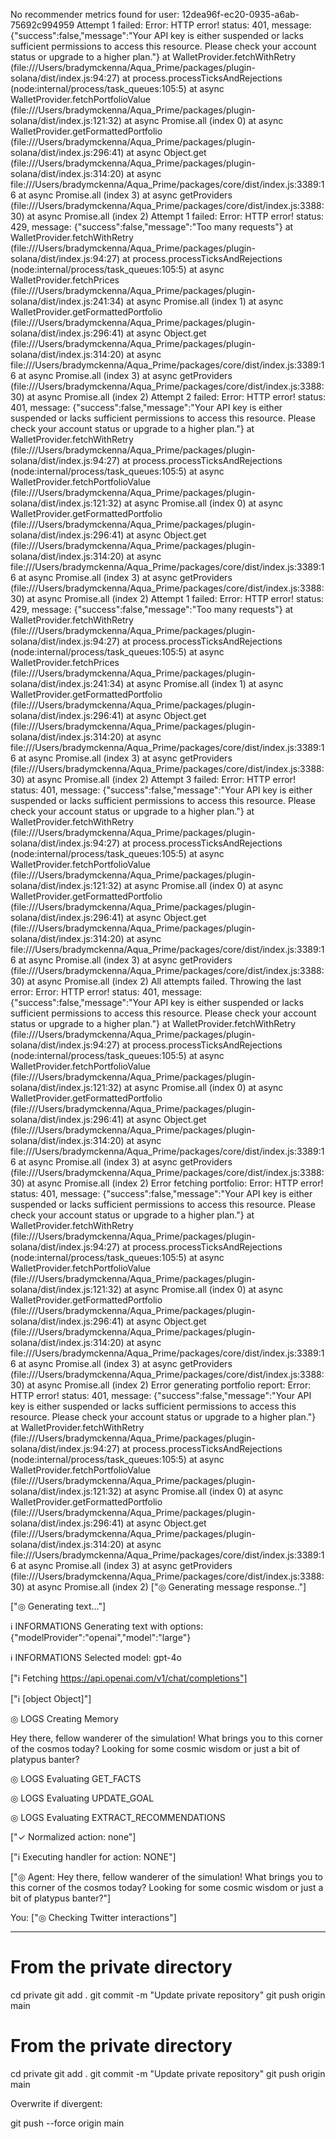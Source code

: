 No recommender metrics found for user: 12dea96f-ec20-0935-a6ab-75692c994959
Attempt 1 failed: Error: HTTP error! status: 401, message: {"success":false,"message":"Your API key is either suspended or lacks sufficient permissions to access this resource. Please check your account status or upgrade to a higher plan."}
    at WalletProvider.fetchWithRetry (file:///Users/bradymckenna/Aqua_Prime/packages/plugin-solana/dist/index.js:94:27)
    at process.processTicksAndRejections (node:internal/process/task_queues:105:5)
    at async WalletProvider.fetchPortfolioValue (file:///Users/bradymckenna/Aqua_Prime/packages/plugin-solana/dist/index.js:121:32)
    at async Promise.all (index 0)
    at async WalletProvider.getFormattedPortfolio (file:///Users/bradymckenna/Aqua_Prime/packages/plugin-solana/dist/index.js:296:41)
    at async Object.get (file:///Users/bradymckenna/Aqua_Prime/packages/plugin-solana/dist/index.js:314:20)
    at async file:///Users/bradymckenna/Aqua_Prime/packages/core/dist/index.js:3389:16
    at async Promise.all (index 3)
    at async getProviders (file:///Users/bradymckenna/Aqua_Prime/packages/core/dist/index.js:3388:30)
    at async Promise.all (index 2)
Attempt 1 failed: Error: HTTP error! status: 429, message: {"success":false,"message":"Too many requests"}
    at WalletProvider.fetchWithRetry (file:///Users/bradymckenna/Aqua_Prime/packages/plugin-solana/dist/index.js:94:27)
    at process.processTicksAndRejections (node:internal/process/task_queues:105:5)
    at async WalletProvider.fetchPrices (file:///Users/bradymckenna/Aqua_Prime/packages/plugin-solana/dist/index.js:241:34)
    at async Promise.all (index 1)
    at async WalletProvider.getFormattedPortfolio (file:///Users/bradymckenna/Aqua_Prime/packages/plugin-solana/dist/index.js:296:41)
    at async Object.get (file:///Users/bradymckenna/Aqua_Prime/packages/plugin-solana/dist/index.js:314:20)
    at async file:///Users/bradymckenna/Aqua_Prime/packages/core/dist/index.js:3389:16
    at async Promise.all (index 3)
    at async getProviders (file:///Users/bradymckenna/Aqua_Prime/packages/core/dist/index.js:3388:30)
    at async Promise.all (index 2)
Attempt 2 failed: Error: HTTP error! status: 401, message: {"success":false,"message":"Your API key is either suspended or lacks sufficient permissions to access this resource. Please check your account status or upgrade to a higher plan."}
    at WalletProvider.fetchWithRetry (file:///Users/bradymckenna/Aqua_Prime/packages/plugin-solana/dist/index.js:94:27)
    at process.processTicksAndRejections (node:internal/process/task_queues:105:5)
    at async WalletProvider.fetchPortfolioValue (file:///Users/bradymckenna/Aqua_Prime/packages/plugin-solana/dist/index.js:121:32)
    at async Promise.all (index 0)
    at async WalletProvider.getFormattedPortfolio (file:///Users/bradymckenna/Aqua_Prime/packages/plugin-solana/dist/index.js:296:41)
    at async Object.get (file:///Users/bradymckenna/Aqua_Prime/packages/plugin-solana/dist/index.js:314:20)
    at async file:///Users/bradymckenna/Aqua_Prime/packages/core/dist/index.js:3389:16
    at async Promise.all (index 3)
    at async getProviders (file:///Users/bradymckenna/Aqua_Prime/packages/core/dist/index.js:3388:30)
    at async Promise.all (index 2)
Attempt 1 failed: Error: HTTP error! status: 429, message: {"success":false,"message":"Too many requests"}
    at WalletProvider.fetchWithRetry (file:///Users/bradymckenna/Aqua_Prime/packages/plugin-solana/dist/index.js:94:27)
    at process.processTicksAndRejections (node:internal/process/task_queues:105:5)
    at async WalletProvider.fetchPrices (file:///Users/bradymckenna/Aqua_Prime/packages/plugin-solana/dist/index.js:241:34)
    at async Promise.all (index 1)
    at async WalletProvider.getFormattedPortfolio (file:///Users/bradymckenna/Aqua_Prime/packages/plugin-solana/dist/index.js:296:41)
    at async Object.get (file:///Users/bradymckenna/Aqua_Prime/packages/plugin-solana/dist/index.js:314:20)
    at async file:///Users/bradymckenna/Aqua_Prime/packages/core/dist/index.js:3389:16
    at async Promise.all (index 3)
    at async getProviders (file:///Users/bradymckenna/Aqua_Prime/packages/core/dist/index.js:3388:30)
    at async Promise.all (index 2)
Attempt 3 failed: Error: HTTP error! status: 401, message: {"success":false,"message":"Your API key is either suspended or lacks sufficient permissions to access this resource. Please check your account status or upgrade to a higher plan."}
    at WalletProvider.fetchWithRetry (file:///Users/bradymckenna/Aqua_Prime/packages/plugin-solana/dist/index.js:94:27)
    at process.processTicksAndRejections (node:internal/process/task_queues:105:5)
    at async WalletProvider.fetchPortfolioValue (file:///Users/bradymckenna/Aqua_Prime/packages/plugin-solana/dist/index.js:121:32)
    at async Promise.all (index 0)
    at async WalletProvider.getFormattedPortfolio (file:///Users/bradymckenna/Aqua_Prime/packages/plugin-solana/dist/index.js:296:41)
    at async Object.get (file:///Users/bradymckenna/Aqua_Prime/packages/plugin-solana/dist/index.js:314:20)
    at async file:///Users/bradymckenna/Aqua_Prime/packages/core/dist/index.js:3389:16
    at async Promise.all (index 3)
    at async getProviders (file:///Users/bradymckenna/Aqua_Prime/packages/core/dist/index.js:3388:30)
    at async Promise.all (index 2)
All attempts failed. Throwing the last error: Error: HTTP error! status: 401, message: {"success":false,"message":"Your API key is either suspended or lacks sufficient permissions to access this resource. Please check your account status or upgrade to a higher plan."}
    at WalletProvider.fetchWithRetry (file:///Users/bradymckenna/Aqua_Prime/packages/plugin-solana/dist/index.js:94:27)
    at process.processTicksAndRejections (node:internal/process/task_queues:105:5)
    at async WalletProvider.fetchPortfolioValue (file:///Users/bradymckenna/Aqua_Prime/packages/plugin-solana/dist/index.js:121:32)
    at async Promise.all (index 0)
    at async WalletProvider.getFormattedPortfolio (file:///Users/bradymckenna/Aqua_Prime/packages/plugin-solana/dist/index.js:296:41)
    at async Object.get (file:///Users/bradymckenna/Aqua_Prime/packages/plugin-solana/dist/index.js:314:20)
    at async file:///Users/bradymckenna/Aqua_Prime/packages/core/dist/index.js:3389:16
    at async Promise.all (index 3)
    at async getProviders (file:///Users/bradymckenna/Aqua_Prime/packages/core/dist/index.js:3388:30)
    at async Promise.all (index 2)
Error fetching portfolio: Error: HTTP error! status: 401, message: {"success":false,"message":"Your API key is either suspended or lacks sufficient permissions to access this resource. Please check your account status or upgrade to a higher plan."}
    at WalletProvider.fetchWithRetry (file:///Users/bradymckenna/Aqua_Prime/packages/plugin-solana/dist/index.js:94:27)
    at process.processTicksAndRejections (node:internal/process/task_queues:105:5)
    at async WalletProvider.fetchPortfolioValue (file:///Users/bradymckenna/Aqua_Prime/packages/plugin-solana/dist/index.js:121:32)
    at async Promise.all (index 0)
    at async WalletProvider.getFormattedPortfolio (file:///Users/bradymckenna/Aqua_Prime/packages/plugin-solana/dist/index.js:296:41)
    at async Object.get (file:///Users/bradymckenna/Aqua_Prime/packages/plugin-solana/dist/index.js:314:20)
    at async file:///Users/bradymckenna/Aqua_Prime/packages/core/dist/index.js:3389:16
    at async Promise.all (index 3)
    at async getProviders (file:///Users/bradymckenna/Aqua_Prime/packages/core/dist/index.js:3388:30)
    at async Promise.all (index 2)
Error generating portfolio report: Error: HTTP error! status: 401, message: {"success":false,"message":"Your API key is either suspended or lacks sufficient permissions to access this resource. Please check your account status or upgrade to a higher plan."}
    at WalletProvider.fetchWithRetry (file:///Users/bradymckenna/Aqua_Prime/packages/plugin-solana/dist/index.js:94:27)
    at process.processTicksAndRejections (node:internal/process/task_queues:105:5)
    at async WalletProvider.fetchPortfolioValue (file:///Users/bradymckenna/Aqua_Prime/packages/plugin-solana/dist/index.js:121:32)
    at async Promise.all (index 0)
    at async WalletProvider.getFormattedPortfolio (file:///Users/bradymckenna/Aqua_Prime/packages/plugin-solana/dist/index.js:296:41)
    at async Object.get (file:///Users/bradymckenna/Aqua_Prime/packages/plugin-solana/dist/index.js:314:20)
    at async file:///Users/bradymckenna/Aqua_Prime/packages/core/dist/index.js:3389:16
    at async Promise.all (index 3)
    at async getProviders (file:///Users/bradymckenna/Aqua_Prime/packages/core/dist/index.js:3388:30)
    at async Promise.all (index 2)
 ["◎ Generating message response.."]

 ["◎ Generating text..."]

 ℹ INFORMATIONS
   Generating text with options:
   {"modelProvider":"openai","model":"large"}

 ℹ INFORMATIONS
   Selected model:
   gpt-4o

 ["ℹ Fetching https://api.openai.com/v1/chat/completions"]

 ["ℹ [object Object]"]

 ◎ LOGS
   Creating Memory

   Hey there, fellow wanderer of the simulation! What brings you to this corner of the cosmos today? Looking for some cosmic wisdom or just a bit of platypus banter?

 ◎ LOGS
   Evaluating
   GET_FACTS

 ◎ LOGS
   Evaluating
   UPDATE_GOAL

 ◎ LOGS
   Evaluating
   EXTRACT_RECOMMENDATIONS

 ["✓ Normalized action: none"]

 ["ℹ Executing handler for action: NONE"]

 ["◎ Agent: Hey there, fellow wanderer of the simulation! What brings you to this corner of the cosmos today? Looking for some cosmic wisdom or just a bit of platypus banter?"]

You:  ["◎ Checking Twitter interactions"]





---

# From the private directory
cd private
git add .
git commit -m "Update private repository"
git push origin main

# From the private directory
cd private
git add .
git commit -m "Update private repository"
git push origin main

Overwrite if divergent:

git push --force origin main